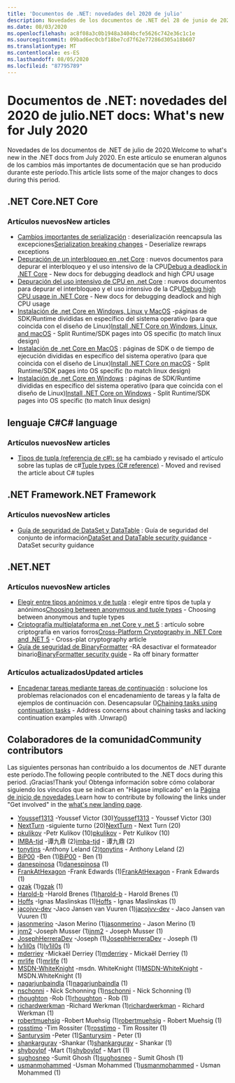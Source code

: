 ```yaml
---
title: 'Documentos de .NET: novedades del 2020 de julio'
description: Novedades de los documentos de .NET del 28 de junio de 2020:1 de agosto de 2020.
ms.date: 08/03/2020
ms.openlocfilehash: ac8f08a3c0b1948a3404bcfe5626c742e36c1c1e
ms.sourcegitcommit: 09bad6ec0cbf18be7cd7f62e77286d305a18b607
ms.translationtype: MT
ms.contentlocale: es-ES
ms.lasthandoff: 08/05/2020
ms.locfileid: "87795789"
---
```

# <a name="net-docs-whats-new-for-july-2020"></a><span data-ttu-id="6f273-103">Documentos de .NET: novedades del 2020 de julio</span><span class="sxs-lookup"><span data-stu-id="6f273-103">.NET docs: What's new for July 2020</span></span>

<span data-ttu-id="6f273-104">Novedades de los documentos de .NET de julio de 2020.</span><span class="sxs-lookup"><span data-stu-id="6f273-104">Welcome to what's new in the .NET docs from July 2020.</span></span> <span data-ttu-id="6f273-105">En este artículo se enumeran algunos de los cambios más importantes de documentación que se han producido durante este período.</span><span class="sxs-lookup"><span data-stu-id="6f273-105">This article lists some of the major changes to docs during this period.</span></span>

## <a name="net-core"></a><span data-ttu-id="6f273-106">.NET Core</span><span class="sxs-lookup"><span data-stu-id="6f273-106">.NET Core</span></span>

### <a name="new-articles"></a><span data-ttu-id="6f273-107">Artículos nuevos</span><span class="sxs-lookup"><span data-stu-id="6f273-107">New articles</span></span>

- <span data-ttu-id="6f273-108">[Cambios importantes de serialización](/dotnet/core/compatibility/serialization) : deserialización reencapsula las excepciones</span><span class="sxs-lookup"><span data-stu-id="6f273-108">[Serialization breaking changes](/dotnet/core/compatibility/serialization) - Deserialize rewraps exceptions</span></span>
- <span data-ttu-id="6f273-109">[Depuración de un interbloqueo en .net Core](/dotnet/core/diagnostics/debug-deadlock) : nuevos documentos para depurar el interbloqueo y el uso intensivo de la CPU</span><span class="sxs-lookup"><span data-stu-id="6f273-109">[Debug a deadlock in .NET Core](/dotnet/core/diagnostics/debug-deadlock) - New docs for debugging deadlock and high CPU usage</span></span>
- <span data-ttu-id="6f273-110">[Depuración del uso intensivo de CPU en .net Core](/dotnet/core/diagnostics/debug-highcpu) : nuevos documentos para depurar el interbloqueo y el uso intensivo de la CPU</span><span class="sxs-lookup"><span data-stu-id="6f273-110">[Debug high CPU usage in .NET Core](/dotnet/core/diagnostics/debug-highcpu) - New docs for debugging deadlock and high CPU usage</span></span>
- <span data-ttu-id="6f273-111">[Instalación de .net Core en Windows, Linux y MacOS](/dotnet/core/install/index) -páginas de SDK/Runtime divididas en específico del sistema operativo (para que coincida con el diseño de Linux)</span><span class="sxs-lookup"><span data-stu-id="6f273-111">[Install .NET Core on Windows, Linux, and macOS](/dotnet/core/install/index) - Split Runtime/SDK pages into OS specific (to match linux design)</span></span>
- <span data-ttu-id="6f273-112">[Instalación de .net Core en MacOS](/dotnet/core/install/macos) : páginas de SDK o de tiempo de ejecución divididas en específico del sistema operativo (para que coincida con el diseño de Linux)</span><span class="sxs-lookup"><span data-stu-id="6f273-112">[Install .NET Core on macOS](/dotnet/core/install/macos) - Split Runtime/SDK pages into OS specific (to match linux design)</span></span>
- <span data-ttu-id="6f273-113">[Instalación de .net Core en Windows](/dotnet/core/install/windows) : páginas de SDK/Runtime divididas en específico del sistema operativo (para que coincida con el diseño de Linux)</span><span class="sxs-lookup"><span data-stu-id="6f273-113">[Install .NET Core on Windows](/dotnet/core/install/windows) - Split Runtime/SDK pages into OS specific (to match linux design)</span></span>

## <a name="c-language"></a><span data-ttu-id="6f273-114">lenguaje C#</span><span class="sxs-lookup"><span data-stu-id="6f273-114">C# language</span></span>

### <a name="new-articles"></a><span data-ttu-id="6f273-115">Artículos nuevos</span><span class="sxs-lookup"><span data-stu-id="6f273-115">New articles</span></span>

- <span data-ttu-id="6f273-116">[Tipos de tupla (referencia de c#): se](/dotnet/csharp/language-reference/builtin-types/value-tuples) ha cambiado y revisado el artículo sobre las tuplas de c#</span><span class="sxs-lookup"><span data-stu-id="6f273-116">[Tuple types (C# reference)](/dotnet/csharp/language-reference/builtin-types/value-tuples) - Moved and revised the article about C# tuples</span></span>

## <a name="net-framework"></a><span data-ttu-id="6f273-117">.NET Framework</span><span class="sxs-lookup"><span data-stu-id="6f273-117">.NET Framework</span></span>

### <a name="new-articles"></a><span data-ttu-id="6f273-118">Artículos nuevos</span><span class="sxs-lookup"><span data-stu-id="6f273-118">New articles</span></span>

- <span data-ttu-id="6f273-119">[Guía de seguridad de DataSet y DataTable](/dotnet/framework/data/adonet/dataset-datatable-dataview/security-guidance) : Guía de seguridad del conjunto de información</span><span class="sxs-lookup"><span data-stu-id="6f273-119">[DataSet and DataTable security guidance](/dotnet/framework/data/adonet/dataset-datatable-dataview/security-guidance) - DataSet security guidance</span></span>

## <a name="net"></a><span data-ttu-id="6f273-120">.NET</span><span class="sxs-lookup"><span data-stu-id="6f273-120">.NET</span></span>

### <a name="new-articles"></a><span data-ttu-id="6f273-121">Artículos nuevos</span><span class="sxs-lookup"><span data-stu-id="6f273-121">New articles</span></span>

- <span data-ttu-id="6f273-122">[Elegir entre tipos anónimos y de tupla](/dotnet/standard/design-guidelines/choosing-between-anonymous-and-tuple) : elegir entre tipos de tupla y anónimos</span><span class="sxs-lookup"><span data-stu-id="6f273-122">[Choosing between anonymous and tuple types](/dotnet/standard/design-guidelines/choosing-between-anonymous-and-tuple) - Choosing between anonymous and tuple types</span></span>
- <span data-ttu-id="6f273-123">[Criptografía multiplataforma en .net Core y .net 5](/dotnet/standard/security/cross-platform-cryptography) : artículo sobre criptografía en varios forros</span><span class="sxs-lookup"><span data-stu-id="6f273-123">[Cross-Platform Cryptography in .NET Core and .NET 5](/dotnet/standard/security/cross-platform-cryptography) - Cross-plat cryptography article</span></span>
- <span data-ttu-id="6f273-124">[Guía de seguridad de BinaryFormatter](/dotnet/standard/serialization/binaryformatter-security-guide) -RA desactivar el formateador binario</span><span class="sxs-lookup"><span data-stu-id="6f273-124">[BinaryFormatter security guide](/dotnet/standard/serialization/binaryformatter-security-guide) - Ra off binary formatter</span></span>

### <a name="updated-articles"></a><span data-ttu-id="6f273-125">Artículos actualizados</span><span class="sxs-lookup"><span data-stu-id="6f273-125">Updated articles</span></span>

- <span data-ttu-id="6f273-126">[Encadenar tareas mediante tareas de continuación](/dotnet/standard/parallel-programming/chaining-tasks-by-using-continuation-tasks) : solucione los problemas relacionados con el encadenamiento de tareas y la falta de ejemplos de continuación con. Desencapsular ()</span><span class="sxs-lookup"><span data-stu-id="6f273-126">[Chaining tasks using continuation tasks](/dotnet/standard/parallel-programming/chaining-tasks-by-using-continuation-tasks) - Address concerns about chaining tasks and lacking continuation examples with .Unwrap()</span></span>

## <a name="community-contributors"></a><span data-ttu-id="6f273-127">Colaboradores de la comunidad</span><span class="sxs-lookup"><span data-stu-id="6f273-127">Community contributors</span></span>

<span data-ttu-id="6f273-128">Las siguientes personas han contribuido a los documentos de .NET durante este período.</span><span class="sxs-lookup"><span data-stu-id="6f273-128">The following people contributed to the .NET docs during this period.</span></span> <span data-ttu-id="6f273-129">¡Gracias!</span><span class="sxs-lookup"><span data-stu-id="6f273-129">Thank you!</span></span> <span data-ttu-id="6f273-130">Obtenga información sobre cómo colaborar siguiendo los vínculos que se indican en "Hágase implicado" en la [Página de inicio de novedades](index.yml).</span><span class="sxs-lookup"><span data-stu-id="6f273-130">Learn how to contribute by following the links under "Get involved" in the [what's new landing page](index.yml).</span></span>

- <span data-ttu-id="6f273-131">[Youssef1313](https://github.com/Youssef1313) -Youssef Victor (30)</span><span class="sxs-lookup"><span data-stu-id="6f273-131">[Youssef1313](https://github.com/Youssef1313) - Youssef Victor (30)</span></span>
- <span data-ttu-id="6f273-132">[NextTurn](https://github.com/NextTurn) -siguiente turno (20)</span><span class="sxs-lookup"><span data-stu-id="6f273-132">[NextTurn](https://github.com/NextTurn) - Next Turn (20)</span></span>
- <span data-ttu-id="6f273-133">[pkulikov](https://github.com/pkulikov) -Petr Kulikov (10)</span><span class="sxs-lookup"><span data-stu-id="6f273-133">[pkulikov](https://github.com/pkulikov) - Petr Kulikov (10)</span></span>
- <span data-ttu-id="6f273-134">[IMBA-tjd](https://github.com/imba-tjd) -谭九鼎 (2)</span><span class="sxs-lookup"><span data-stu-id="6f273-134">[imba-tjd](https://github.com/imba-tjd) - 谭九鼎 (2)</span></span>
- <span data-ttu-id="6f273-135">[tonytins](https://github.com/tonytins) -Anthony Leland (2)</span><span class="sxs-lookup"><span data-stu-id="6f273-135">[tonytins](https://github.com/tonytins) - Anthony Leland (2)</span></span>
- <span data-ttu-id="6f273-136">[BiP00](https://github.com/BiP00) -Ben (1)</span><span class="sxs-lookup"><span data-stu-id="6f273-136">[BiP00](https://github.com/BiP00) - Ben (1)</span></span>
- <span data-ttu-id="6f273-137">[danespinosa](https://github.com/danespinosa) (1)</span><span class="sxs-lookup"><span data-stu-id="6f273-137">[danespinosa](https://github.com/danespinosa) (1)</span></span>
- <span data-ttu-id="6f273-138">[FrankAtHexagon](https://github.com/FrankAtHexagon) -Frank Edwards (1)</span><span class="sxs-lookup"><span data-stu-id="6f273-138">[FrankAtHexagon](https://github.com/FrankAtHexagon) - Frank Edwards (1)</span></span>
- <span data-ttu-id="6f273-139">[gzak](https://github.com/gzak) (1)</span><span class="sxs-lookup"><span data-stu-id="6f273-139">[gzak](https://github.com/gzak) (1)</span></span>
- <span data-ttu-id="6f273-140">[Harold-b](https://github.com/harold-b) -Harold Brenes (1)</span><span class="sxs-lookup"><span data-stu-id="6f273-140">[harold-b](https://github.com/harold-b) - Harold Brenes (1)</span></span>
- <span data-ttu-id="6f273-141">[Hoffs](https://github.com/Hoffs) -Ignas Maslinskas (1)</span><span class="sxs-lookup"><span data-stu-id="6f273-141">[Hoffs](https://github.com/Hoffs) - Ignas Maslinskas (1)</span></span>
- <span data-ttu-id="6f273-142">[jacojvv-dev](https://github.com/jacojvv-dev) -Jaco Jansen van Vuuren (1)</span><span class="sxs-lookup"><span data-stu-id="6f273-142">[jacojvv-dev](https://github.com/jacojvv-dev) - Jaco Jansen van Vuuren (1)</span></span>
- <span data-ttu-id="6f273-143">[jasonmerino](https://github.com/jasonmerino) -Jason Merino (1)</span><span class="sxs-lookup"><span data-stu-id="6f273-143">[jasonmerino](https://github.com/jasonmerino) - Jason Merino (1)</span></span>
- <span data-ttu-id="6f273-144">[jnm2](https://github.com/jnm2) -Joseph Musser (1)</span><span class="sxs-lookup"><span data-stu-id="6f273-144">[jnm2](https://github.com/jnm2) - Joseph Musser (1)</span></span>
- <span data-ttu-id="6f273-145">[JosephHerreraDev](https://github.com/JosephHerreraDev) -Joseph (1)</span><span class="sxs-lookup"><span data-stu-id="6f273-145">[JosephHerreraDev](https://github.com/JosephHerreraDev) - Joseph (1)</span></span>
- <span data-ttu-id="6f273-146">[lv1il0s](https://github.com/lv1il0s) (1)</span><span class="sxs-lookup"><span data-stu-id="6f273-146">[lv1il0s](https://github.com/lv1il0s) (1)</span></span>
- <span data-ttu-id="6f273-147">[mderriey](https://github.com/mderriey) -Mickaël Derriey (1)</span><span class="sxs-lookup"><span data-stu-id="6f273-147">[mderriey](https://github.com/mderriey) - Mickaël Derriey (1)</span></span>
- <span data-ttu-id="6f273-148">[mrlife](https://github.com/mrlife) (1)</span><span class="sxs-lookup"><span data-stu-id="6f273-148">[mrlife](https://github.com/mrlife) (1)</span></span>
- <span data-ttu-id="6f273-149">[MSDN-WhiteKnight](https://github.com/MSDN-WhiteKnight) -msdn. WhiteKnight (1)</span><span class="sxs-lookup"><span data-stu-id="6f273-149">[MSDN-WhiteKnight](https://github.com/MSDN-WhiteKnight) - MSDN.WhiteKnight (1)</span></span>
- <span data-ttu-id="6f273-150">[nagarjunbaindla](https://github.com/nagarjunbaindla) (1)</span><span class="sxs-lookup"><span data-stu-id="6f273-150">[nagarjunbaindla](https://github.com/nagarjunbaindla) (1)</span></span>
- <span data-ttu-id="6f273-151">[nschonni](https://github.com/nschonni) - Nick Schonning (1)</span><span class="sxs-lookup"><span data-stu-id="6f273-151">[nschonni](https://github.com/nschonni) - Nick Schonning (1)</span></span>
- <span data-ttu-id="6f273-152">[rhoughton](https://github.com/rhoughton) -Rob (1)</span><span class="sxs-lookup"><span data-stu-id="6f273-152">[rhoughton](https://github.com/rhoughton) - Rob (1)</span></span>
- <span data-ttu-id="6f273-153">[richardwerkman](https://github.com/richardwerkman) -Richard Werkman (1)</span><span class="sxs-lookup"><span data-stu-id="6f273-153">[richardwerkman](https://github.com/richardwerkman) - Richard Werkman (1)</span></span>
- <span data-ttu-id="6f273-154">[robertmuehsig](https://github.com/robertmuehsig) -Robert Muehsig (1)</span><span class="sxs-lookup"><span data-stu-id="6f273-154">[robertmuehsig](https://github.com/robertmuehsig) - Robert Muehsig (1)</span></span>
- <span data-ttu-id="6f273-155">[rosstimo](https://github.com/rosstimo) -Tim Rossiter (1)</span><span class="sxs-lookup"><span data-stu-id="6f273-155">[rosstimo](https://github.com/rosstimo) - Tim Rossiter (1)</span></span>
- <span data-ttu-id="6f273-156">[Santurysim](https://github.com/Santurysim) -Peter (1)</span><span class="sxs-lookup"><span data-stu-id="6f273-156">[Santurysim](https://github.com/Santurysim) - Peter (1)</span></span>
- <span data-ttu-id="6f273-157">[shankargurav](https://github.com/shankargurav) -Shankar (1)</span><span class="sxs-lookup"><span data-stu-id="6f273-157">[shankargurav](https://github.com/shankargurav) - Shankar (1)</span></span>
- <span data-ttu-id="6f273-158">[shyboylpf](https://github.com/shyboylpf) -Mart (1)</span><span class="sxs-lookup"><span data-stu-id="6f273-158">[shyboylpf](https://github.com/shyboylpf) - Mart (1)</span></span>
- <span data-ttu-id="6f273-159">[sughosneo](https://github.com/sughosneo) -Sumit Ghosh (1)</span><span class="sxs-lookup"><span data-stu-id="6f273-159">[sughosneo](https://github.com/sughosneo) - Sumit Ghosh (1)</span></span>
- <span data-ttu-id="6f273-160">[usmanmohammed](https://github.com/usmanmohammed) -Usman Mohammed (1)</span><span class="sxs-lookup"><span data-stu-id="6f273-160">[usmanmohammed](https://github.com/usmanmohammed) - Usman Mohammed (1)</span></span>
